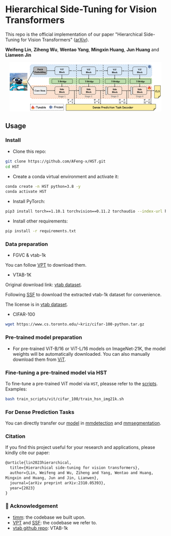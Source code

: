 # Hierarchical Side-Tuning for Vision Transformers

This repo is the official implementation of our paper "Hierarchical Side-Tuning for Vision Transformers" ([arXiv](https://arxiv.org/abs/2310.05393)). 

**Weifeng Lin**, **Ziheng Wu**, **Wentao Yang**, **Mingxin Huang**, **Jun Huang** and **Lianwen Jin**


<div align="center">
    <img src="assets/hst_arch.jpg" style="width: 95%; height: auto;" />
</div>


## Usage

### Install

- Clone this repo:

```bash
git clone https://github.com/AFeng-x/HST.git
cd HST
```

- Create a conda virtual environment and activate it:

```bash
conda create -n HST python=3.8 -y
conda activate HST
```

- Install PyTorch:

```bash
pip3 install torch==1.10.1 torchvision==0.11.2 torchaudio --index-url https://download.pytorch.org/whl/cu113
```

- Install other requirements:

```bash
pip install -r requirements.txt
```


### Data preparation

- FGVC & vtab-1k

You can follow [VPT](https://github.com/KMnP/vpt) to download them. 

- VTAB-1K
  
Original download link: [vtab dataset](https://github.com/google-research/task_adaptation/tree/master/task_adaptation/data).

Following [SSF](https://github.com/dongzelian/SSF) to download the extracted vtab-1k dataset for convenience.

The license is in [vtab dataset](https://github.com/google-research/task_adaptation/tree/master/task_adaptation/data).


- CIFAR-100
```bash
wget https://www.cs.toronto.edu/~kriz/cifar-100-python.tar.gz
```


### Pre-trained model preparation

- For pre-trained ViT-B/16 or ViT-L/16 models on ImageNet-21K, the model weights will be automatically downloaded. You can also manually download them from [ViT](https://github.com/google-research/vision_transformer).



### Fine-tuning a pre-trained model via HST

To fine-tune a pre-trained ViT model via `HST`, pleasse refer to the [scripts](train_scripts). 
Examples:

```bash
bash train_scripts/vit/cifar_100/train_hsn_img21k.sh
```

### For Dense Prediction Tasks

You can directly transfer our [model](models/vit_hsn.py) in [mmdetection](https://github.com/open-mmlab/mmdetection) and [mmsegmentation](https://github.com/open-mmlab/mmsegmentation).


### Citation
If you find this project useful for your research and applications, please kindly cite our paper:
```
@article{lin2023hierarchical,
  title={Hierarchical side-tuning for vision transformers},
  author={Lin, Weifeng and Wu, Ziheng and Yang, Wentao and Huang, Mingxin and Huang, Jun and Jin, Lianwen},
  journal={arXiv preprint arXiv:2310.05393},
  year={2023}
}
```


### 💌 Acknowledgement
- [timm](https://github.com/rwightman/pytorch-image-models): the codebase we built upon.
- [VPT](https://github.com/KMnP/vpt) and [SSF](https://github.com/dongzelian/SSF): the codebase we refer to.
- [vtab github repo](https://github.com/google-research/task_adaptation/tree/master/task_adaptation/data): VTAB-1k


